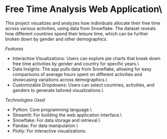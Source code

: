# Free Time Analysis Web Application\
This project visualizes and analyzes how individuals allocate their free time across various activities, using data from Snowflake. The dataset reveals how different countries spend their leisure time, which can be further broken down by gender and other demographics.

*Features*
* Interactive Visualizations: Users can explore pie charts that break down free time activities by gender and country for specific years.\
* Data Insights: The app pulls data from Snowflake, allowing for easy comparisons of average hours spent on different activities and showcasing variations across demographics.\
* Customizable Dropdowns: Users can select countries, activities, and genders to generate tailored visualizations.\

*Technologies Used*
* Python: Core programming language.\
* Streamlit: For building the web application interface.\
* Snowflake: For data storage and retrieval.\
* Pandas: For data manipulation.\
* Plotly: For interactive visualizations.

